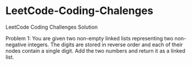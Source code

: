 # LeetCode-Coding-Chalenges
LeetCode Coding Challenges Solution

Problem 1:	You are given two non-empty linked lists representing two non-negative integers. The digits are stored in reverse order and each of their nodes contain a single digit. Add the two numbers and return it as a linked list.
